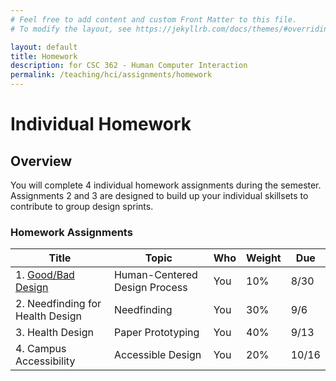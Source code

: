 ```yaml
---
# Feel free to add content and custom Front Matter to this file.
# To modify the layout, see https://jekyllrb.com/docs/themes/#overriding-theme-defaults

layout: default
title: Homework
description: for CSC 362 - Human Computer Interaction
permalink: /teaching/hci/assignments/homework
---
```


# Individual Homework

## Overview 
You will complete 4 individual homework assignments during the semester. Assignments
2 and 3 are designed to build up your individual skillsets to contribute to group design
sprints.

### Homework Assignments

| Title | Topic | Who | Weight | Due | 
|-------|-------|-----|--------|-----|
| 1. [Good/Bad Design](./good-bad-design.md) | Human-Centered Design Process | You | 10% | 8/30 | 
| 2. Needfinding for Health Design | Needfinding | You | 30% | 9/6 | 
| 3. Health Design | Paper Prototyping | You | 40% | 9/13 | 
| 4. Campus Accessibility | Accessible Design | You | 20% | 10/16 | 
